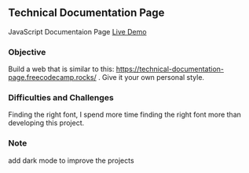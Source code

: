 ## Technical Documentation Page

JavaScript Documentaion Page <a href="https://codepen.io/dennisgocong/full/VwyogOx" target="_blank"> Live Demo</a>

### Objective

Build a web that is similar to this: <a href="https://technical-documentation-page.freecodecamp.rocks/" target="_blank"> https://technical-documentation-page.freecodecamp.rocks/ </a>. Give it your own personal style.

### Difficulties and Challenges

Finding the right font, I spend more time finding the right font more than developing this project. 

### Note

add dark mode to improve the projects 
